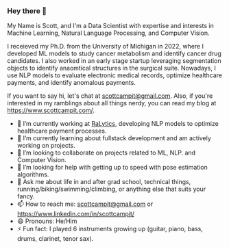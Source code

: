 ### Hey there 👋

My Name is Scott, and I'm a Data Scientist with expertise and interests in Machine Learning, Natural Language Processing, and Computer Vision. 

I receieved my Ph.D. from the University of Michigan in 2022, where I developed ML models to study cancer metabolism and identify cancer drug candidates. I also worked in an early stage startup leveraging segmentation objects to identify anaomtical structures in the surgical suite. Nowadays, I use NLP models to evaluate electronic medical records, optimize healthcare payments, and identify anomalous payments.

If you want to say hi, let's chat at scottcampit@gmail.com. Also, if you're interested in my ramblings about all things nerdy, you can read my blog at https://www.scottcampit.com/.

- 🔭 I’m currently working at [RaLytics](https://ralytics.com/), developing NLP models to optimize healthcare payment processes.
- 🌱 I’m currently learning about fullstack development and am actively working on projects.
- 👯 I’m looking to collaborate on projects related to ML, NLP. and Computer Vision.
- 🤔 I’m looking for help with getting up to speed with pose estimation algorithms.
- 💬 Ask me about life in and after grad school, technical things, running/biking/swimming/climbing, or anything else that suits your fancy.
- 📫 How to reach me: scottcampit@gmail.com or https://www.linkedin.com/in/scottcampit/
- 😄 Pronouns: He/Him
- ⚡ Fun fact: I played 6 instruments growing up (guitar, piano, bass, drums, clarinet, tenor sax).
